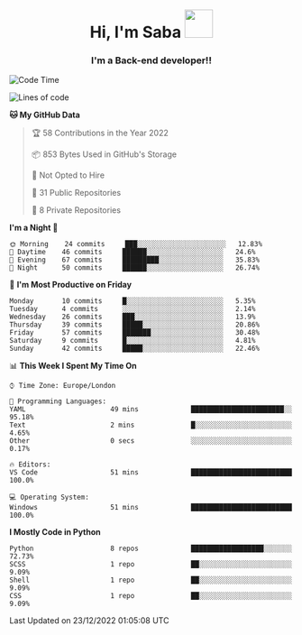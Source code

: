 <h1 align="center">Hi, I'm Saba <img src="https://media.giphy.com/media/EdB2g3VFDoKs57oe1w/giphy.gif" width="50"></h1>
<h3 align="center">I'm a Back-end developer!!</h3>

<!--START_SECTION:waka-->
![Code Time](http://img.shields.io/badge/Code%20Time-471%20hrs%206%20mins-blue)

![Lines of code](https://img.shields.io/badge/From%20Hello%20World%20I%27ve%20Written-10%20Thousand%20lines%20of%20code-blue)

**🐱 My GitHub Data** 

> 🏆 58 Contributions in the Year 2022
 > 
> 📦 853 Bytes Used in GitHub's Storage 
 > 
> 🚫 Not Opted to Hire
 > 
> 📜 31 Public Repositories 
 > 
> 🔑 8 Private Repositories  
 > 
**I'm a Night 🦉** 

```text
🌞 Morning    24 commits     ███░░░░░░░░░░░░░░░░░░░░░░   12.83% 
🌆 Daytime    46 commits     ██████░░░░░░░░░░░░░░░░░░░   24.6% 
🌃 Evening    67 commits     █████████░░░░░░░░░░░░░░░░   35.83% 
🌙 Night      50 commits     ██████░░░░░░░░░░░░░░░░░░░   26.74%

```
📅 **I'm Most Productive on Friday** 

```text
Monday       10 commits     █░░░░░░░░░░░░░░░░░░░░░░░░   5.35% 
Tuesday      4 commits      ░░░░░░░░░░░░░░░░░░░░░░░░░   2.14% 
Wednesday    26 commits     ███░░░░░░░░░░░░░░░░░░░░░░   13.9% 
Thursday     39 commits     █████░░░░░░░░░░░░░░░░░░░░   20.86% 
Friday       57 commits     ███████░░░░░░░░░░░░░░░░░░   30.48% 
Saturday     9 commits      █░░░░░░░░░░░░░░░░░░░░░░░░   4.81% 
Sunday       42 commits     █████░░░░░░░░░░░░░░░░░░░░   22.46%

```


📊 **This Week I Spent My Time On** 

```text
⌚︎ Time Zone: Europe/London

💬 Programming Languages: 
YAML                     49 mins             ███████████████████████░░   95.18% 
Text                     2 mins              █░░░░░░░░░░░░░░░░░░░░░░░░   4.65% 
Other                    0 secs              ░░░░░░░░░░░░░░░░░░░░░░░░░   0.17%

🔥 Editors: 
VS Code                  51 mins             █████████████████████████   100.0%

💻 Operating System: 
Windows                  51 mins             █████████████████████████   100.0%

```

**I Mostly Code in Python** 

```text
Python                   8 repos             ██████████████████░░░░░░░   72.73% 
SCSS                     1 repo              ██░░░░░░░░░░░░░░░░░░░░░░░   9.09% 
Shell                    1 repo              ██░░░░░░░░░░░░░░░░░░░░░░░   9.09% 
CSS                      1 repo              ██░░░░░░░░░░░░░░░░░░░░░░░   9.09%

```



 Last Updated on 23/12/2022 01:05:08 UTC
<!--END_SECTION:waka-->
